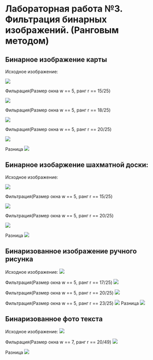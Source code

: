 # Лабораторная работа №3. Фильтрация бинарных изображений. (Ранговым методом)

## Бинарное изображение карты
Исходное изображение:

![](pictures_src/karta2.bmp)


Фильрация(Размер окна w == 5, ранг r == 15/25)

![](pictures_results/karta215.bmp)

Фильрация(Размер окна w == 5, ранг r == 18/25)

![](pictures_results/karta218.bmp)

Фильрация(Размер окна w == 5, ранг r == 20/25)

![](pictures_results/karta220.bmp)


Разница 
![](differential_pictures/karta2.bmp)

## Бинарное изобаржение шахматной доски:
Исходное изображение:

![](pictures_src/chess_bin.bmp)

Фильтрация(Размер окна w == 5, ранг r == 15/25)

![](pictures_results/chess_filtered_1.bmp)

Фильтрация(Размер окна w == 5, ранг r == 20/25)

![](pictures_results/chess_filtered_2.bmp)

Разница 
![](differential_pictures/chess_diff_5_20.bmp)

## Бинаризованное изображение ручного рисунка
Исходное изображение:
![](pictures_src/parisbin.bmp)

Фильтрация(Размер окна w == 5, ранг r == 17/25)
![](pictures_results/paris_17.bmp)

Фильтрация(Размер окна w == 5, ранг r == 20/25)
![](pictures_results/paris_20.bmp)

Фильтрация(Размер окна w == 5, ранг r == 23/25)
![](pictures_results/paris_23.bmp)
Разница 
![](differential_pictures/parisbin.bmp)

## Бинаризованное фото текста
Исходное изображение: 
![](pictures_src/text_bin_light.bmp)

Фильрация(Размер окна w == 7, ранг r == 20/49)
![](pictures_results/text_filtered.bmp)

Разница 
![](differential_pictures/text_filtered.bmp)
